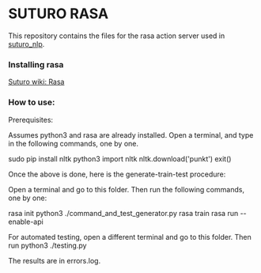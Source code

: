 # SUTURO RASA
This repository contains the files for the rasa action server used in [suturo_nlp](https://github.com/SUTURO/suturo_nlp).

### Installing rasa
[Suturo wiki: Rasa](https://github.com/SUTURO/SUTURO-documentation/wiki/Rasa)

### How to use:
Prerequisites:

Assumes python3 and rasa are already installed. Open a terminal, and type in the following commands, one by one.

sudo pip install nltk
python3
import nltk
nltk.download('punkt')
exit()

Once the above is done, here is the generate-train-test procedure:

Open a terminal and go to this folder. Then run the following commands, one by one:

rasa init
python3 ./command_and_test_generator.py
rasa train
rasa run --enable-api

For automated testing, open a different terminal and go to this folder. Then run
python3 ./testing.py

The results are in errors.log.

